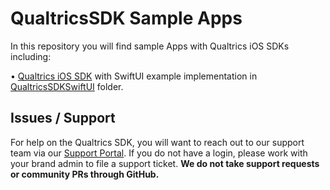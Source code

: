# QualtricsSDK Sample Apps
In this repository you will find sample Apps with Qualtrics iOS SDKs including:

• [Qualtrics iOS SDK](https://api.qualtrics.com/2241421657525-getting-started-with-the-mobile-app-sdk-on-i-os) with SwiftUI example implementation in [QualtricsSDKSwiftUI](https://github.com/qualtrics/QualtricsSDKiOSSampleApps/QualtricsSDKSwiftUI) folder.

## Issues / Support
For help on the Qualtrics SDK, you will want to reach out to our support team via our [Support Portal](https://www.qualtrics.com/support/). If you do not have a login, please work with your brand admin to file a support ticket. **We do not take support requests or community PRs through GitHub.**

